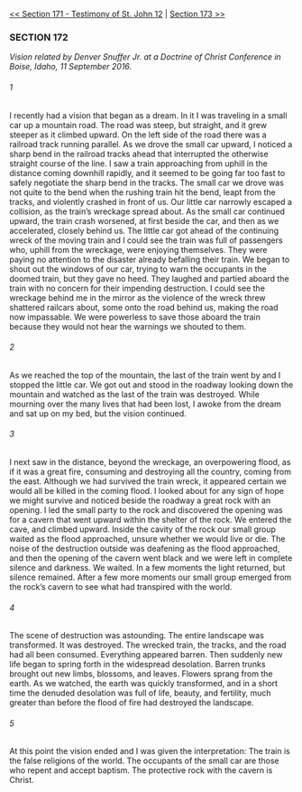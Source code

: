 [<< Section 171 - Testimony of St. John 12](Section%20171%20-%20Testimony%20of%20St.%20John%2012)  |  [Section 173 >>](Section%20173)

### SECTION 172

*Vision related by Denver Snuffer Jr. at a Doctrine of Christ Conference in Boise, Idaho, 11 September 2016.*

###### 1
I recently had a vision that began as a dream. In it I was traveling in a small car up a mountain road. The road was steep, but straight, and it grew steeper as it climbed upward. On the left side of the road there was a railroad track running parallel. As we drove the small car upward, I noticed a sharp bend in the railroad tracks ahead that interrupted the otherwise straight course of the line. I saw a train approaching from uphill in the distance coming downhill rapidly, and it seemed to be going far too fast to safely negotiate the sharp bend in the tracks. The small car we drove was not quite to the bend when the rushing train hit the bend, leapt from the tracks, and violently crashed in front of us. Our little car narrowly escaped a collision, as the train’s wreckage spread about. As the small car continued upward, the train crash worsened, at first beside the car, and then as we accelerated, closely behind us. The little car got ahead of the continuing wreck of the moving train and I could see the train was full of passengers who, uphill from the wreckage, were enjoying themselves. They were paying no attention to the disaster already befalling their train. We began to shout out the windows of our car, trying to warn the occupants in the doomed train, but they gave no heed. They laughed and partied aboard the train with no concern for their impending destruction. I could see the wreckage behind me in the mirror as the violence of the wreck threw shattered railcars about, some onto the road behind us, making the road now impassable. We were powerless to save those aboard the train because they would not hear the warnings we shouted to them.

###### 2
As we reached the top of the mountain, the last of the train went by and I stopped the little car. We got out and stood in the roadway looking down the mountain and watched as the last of the train was destroyed. While mourning over the many lives that had been lost, I awoke from the dream and sat up on my bed, but the vision continued.

###### 3
I next saw in the distance, beyond the wreckage, an overpowering flood, as if it was a great fire, consuming and destroying all the country, coming from the east. Although we had survived the train wreck, it appeared certain we would all be killed in the coming flood. I looked about for any sign of hope we might survive and noticed beside the roadway a great rock with an opening. I led the small party to the rock and discovered the opening was for a cavern that went upward within the shelter of the rock. We entered the cave, and climbed upward. Inside the cavity of the rock our small group waited as the flood approached, unsure whether we would live or die. The noise of the destruction outside was deafening as the flood approached, and then the opening of the cavern went black and we were left in complete silence and darkness. We waited. In a few moments the light returned, but silence remained. After a few more moments our small group emerged from the rock’s cavern to see what had transpired with the world.

###### 4
The scene of destruction was astounding. The entire landscape was transformed. It was destroyed. The wrecked train, the tracks, and the road had all been consumed. Everything appeared barren. Then suddenly new life began to spring forth in the widespread desolation. Barren trunks brought out new limbs, blossoms, and leaves. Flowers sprang from the earth. As we watched, the earth was quickly transformed, and in a short time the denuded desolation was full of life, beauty, and fertility, much greater than before the flood of fire had destroyed the landscape.

###### 5
At this point the vision ended and I was given the interpretation: The train is the false religions of the world. The occupants of the small car are those who repent and accept baptism. The protective rock with the cavern is Christ.